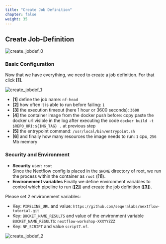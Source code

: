 ```yaml
---
title: "Create Job Definition"
chapter: false
weight: 35
---
```


## Create Job-Definition

![create_jobdef_0](/images/nextflow-on-aws-batch/nextflow202/create_jobdef_0.png)

### Basic Configuration

Now that we have everything, we need to create a job definition. For that click **[1]**.

![create_jobdef_1](/images/nextflow-on-aws-batch/nextflow202/create_jobdef_1.png)

- **[1]** define the job name: `nf-head`
- **[2]** how often it is able to run before failing: `1`
- **[3]** the execution timeout (here 1 hour or 3600 seconds): `3600`
- **[4]** the container image from the docker push before: copy paste the docker url visible in the log after executing the code `docker build -t $REPO_URI:${IMG_TAG} .` at previous step
- **[5]** the entrypoint command: `/usr/local/bin/entrypoint.sh`
- **[6]** and finally how many resources the image needs to run: `1` cpu, `256` Mb memory

### Security and Environment

- **Security** user: `root`  
Since the Nextflow config is placed in the `$HOME` directory of root, we run the process within the container as `root` (**[1]**).
- **Environement variables**
Finally we define environment variables to control which pipeline to run (**[2]**) and create the job definition (**[3]**).

Please set 2 environement variables:

- Key: `PIPELINE_URL` and value: `https://github.com/seqeralabs/nextflow-tutorial.git`
- Key: `BUCKET_NAME_RESULTS` and value of the environment variable `BUCKET_NAME_RESULTS`: `nextflow-workshop-XXXYYZZZ`
- Key: `NF_SCRIPT` and value `script7.nf`.

![create_jobdef_2](/images/nextflow-on-aws-batch/nextflow202/create_jobdef_2.png)
